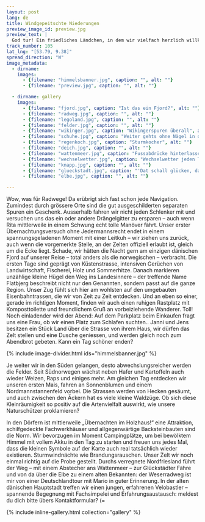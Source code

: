 ```yaml
---
layout: post
lang: de
title: Windgepeitschte Niederungen
preview_image_id: preview.jpg
preview_text: |
  God tur! Ein friedliches Ländchen, in dem wir vielfach herzlich willkommen geheissen werden. Hügel auf und Hügel ab, mit Böen aus jeder Richtung, kommen wir doch gut voran. Auch im flacher werdenden Süden ist die Windkraft allgegenwärtig, bis es Abschied nehmen heisst vom Meer.
track_number: 105
lat_lng: "[53.79, 9.38]"
spread_direction: "W"
image_metadata:
  - dirname:
    images:
      - {filename: "himmelsbanner.jpg", caption: "", alt: ""}
      - {filename: "preview.jpg", caption: "", alt: ""}

  - dirname: gallery
    images:
      - {filename: "fjord.jpg", caption: "Ist das ein Fjord?", alt: ""}
      - {filename: "radweg.jpg", caption: "", alt: ""}
      - {filename: "legoland.jpg", caption: "", alt: ""}
      - {filename: "felder.jpg", caption: "", alt: ""}
      - {filename: "wikinger.jpg", caption: "Wikingerspuren überall", alt: ""}
      - {filename: "schuhe.jpg", caption: "Weiter gehts ohne Nägel in den Füssen!", alt: ""}
      - {filename: "regenkoch.jpg", caption: "Sturmkocher", alt: ""}
      - {filename: "deich.jpg", caption: "", alt: ""}
      - {filename: "wattenmeer.jpg", caption: "Fussabdrücke hinterlassen im Wattenmeer", alt: ""}
      - {filename: "wechselwetter.jpg", caption: "Wechselwetter jeden Tag", alt: ""}
      - {filename: "knapp.jpg", caption: "", alt: ""}
      - {filename: "glueckstadt.jpg", caption: "'Dat schall glücken, dat mutt glücken, und denn schall se ok Glückstadt heten!'", alt: ""}
      - {filename: "elbe.jpg", caption: "", alt: ""}

---
```

Wow, was für Radwege! Da erübrigt sich fast schon jede Navigation. Zumindest durch grössere Orte sind die gut ausgeschilderten separaten Spuren ein Geschenk. Ausserhalb fahren wir nicht jeden Schlenker mit und versuchen uns das ein oder andere Drängelgitter zu ersparen – auch wenn Rita mittlerweile in einem Schwung echt tolle Manöver fährt. Unser erster Übernachtungsversuch ohne Jedermannsrecht endet in einem spannungsgeladenen Moment mit einer Leitkuh – wir ziehen uns zurück, auch wenn die vorgemerkte Stelle, an der Zelten offiziell erlaubt ist, gleich um die Ecke liegt. Schade, wir hätten die Nacht gern am einzigen dänischen Fjord auf unserer Reise – total anders als die norwegischen – verbracht. Die ersten Tage sind geprägt von Küstenstrasse, intensiven Gerüchen von Landwirtschaft, Fischerei, Holz und Sommerhitze. Danach markieren unzählige kleine Hügel den Weg ins Landesinnere – der treffende Name Flatbjerg beschreibt nicht nur den Genannten, sondern passt auf die ganze Region. Unser Zug fühlt sich hier am wohlsten auf den umgebauten Eisenbahntrassen, die wir von Zeit zu Zeit entdecken. Und an eben so einer, gerade im richtigen Moment, finden wir auch einen ruhigen Rastplatz mit Komposttoilette und freundlichem Gruß an vorbeiziehende Wanderer. Toll! Noch einladender wird der Abend: Auf dem Parkplatz beim Einkaufen fragt uns eine Frau, ob wir einen Platz zum Schlafen suchten.. Janni und Jens besitzen ein Stück Land über die Strasse von ihrem Haus, wir dürfen das Zelt stellen und eine Dusche geniessen, und werden gleich noch zum Abendbrot gebeten. Kann ein Tag schöner enden? 

{% include image-divider.html ids="himmelsbanner.jpg" %}

Je weiter wir in den Süden gelangen, desto abwechslungsreicher werden die Felder. Seit Südnorwegen wächst neben Hafer und Kartoffeln auch wieder Weizen, Raps und einiges mehr. Am gleichen Tag entdecken wir unseren ersten Mais, fahren an Sonnenblumen und einem Nordmannstannenfeld vorbei. Die Strassen werden von Hecken gesäumt, und auch zwischen den Äckern hat es viele kleine Waldzüge. Ob sich diese Kleinräumigkeit so positiv auf die Artenvielfalt auswirkt, wie unsere Naturschützer proklamieren? 

In den Dörfern ist mittlerweile „Übernachten im Holzhaus!“ eine Attraktion, schilfgedeckte Fachwerkhäuser und allgegenwärtige Backsteinbauten sind die Norm. Wir bevorzugen im Moment Campingplätze, um bei bewölktem Himmel mit vollem Akku in den Tag zu starten und freuen uns jedes Mal, dass die kleinen Symbole auf der Karte auch real tatsächlich wieder existieren. Sturmwindnächte wie Brandungsrauschen. Unser Zelt wir noch einmal richtig auf die Probe gestellt. Durchs verregnete Nordfriesland führt der Weg – mit einem Abstecher ans Wattenmeer – zur Glückstädter Fähre und von da über die Elbe zu einem alten Bekannten: der Weserradweg ist mir von einer Deutschlandtour mit Mario in guter Erinnerung. In der alten dänischen Hauptstadt treffen wir einen jungen, erfahrenen Velobastler – spannende Begegnung mit Fachsimpelei und Erfahrungsaustausch: meldest du dich bitte übers Kontaktformular? (=
  
{% include inline-gallery.html collection="gallery" %}